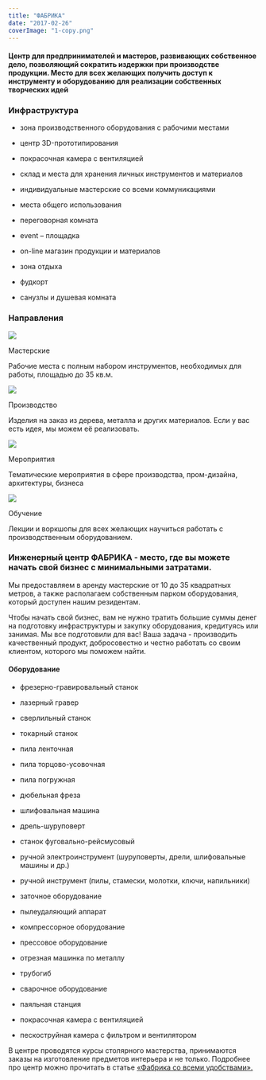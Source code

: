 ```yaml
---
title: "ФАБРИКА"
date: "2017-02-26"
coverImage: "1-copy.png"
---
```


#### Центр для предпринимателей и мастеров, развивающих собственное дело, позволяющий сократить издержки при производстве продукции. Место для всех желающих получить доступ к инструменту и оборудованию для реализации собственных творческих идей

### Инфраструктура

- зона производственного оборудования с рабочими местами
- центр 3D-прототипирования
- покрасочная камера с вентиляцией
- склад и места для хранения личных инструментов и материалов

- индивидуальные мастерские со всеми коммуникациями
- места общего использования
- переговорная комната
- event – площадка

- on-line магазин продукции и материалов
- зона отдыха
- фудкорт
- санузлы и душевая комната

### Направления

![](https://static.tildacdn.com/tild3836-6165-4333-a635-346664306539/f01.svg)

Мастерские

Рабочие места с полным набором инструментов, необходимых для работы, площадью до 35 кв.м.

![](https://static.tildacdn.com/tild3763-3639-4439-b939-313237313038/f02.svg)

Производство

Изделия на заказ из дерева, металла и других материалов. Если у вас есть идея, мы можем её реализовать.

![](https://static.tildacdn.com/tild6237-6531-4032-a135-663033336161/f03.svg)

Мероприятия

Тематические мероприятия в сфере производства, пром-дизайна, архитектуры, бизнеса

![](https://static.tildacdn.com/tild6134-6264-4766-b661-363931363139/f04.svg)

Обучение

Лекции и воркшопы для всех желающих научиться работать с производственным оборудованием.

### Инженерный центр ФАБРИКА - место, где вы можете начать свой бизнес c минимальными затратами.

Мы предоставляем в аренду мастерские от 10 до 35 квадратных метров, а также располагаем собственным парком оборудования, который доступен нашим резидентам.

Чтобы начать свой бизнес, вам не нужно тратить большие суммы денег на подготовку инфраструктуры и закупку оборудования, кредитуясь или занимая. Мы все подготовили для вас! Ваша задача - производить качественный продукт, добросовестно и честно работать со своим клиентом, которого мы поможем найти.

#### Оборудование

- фрезерно-гравировальный станок
- лазерный гравер
- сверлильный станок
- токарный станок
- пила ленточная
- пила торцово-усовочная
- пила погружная
- дюбельная фреза
- шлифовальная машина

- дрель-шуруповерт
- станок фуговально-рейсмусовый
- ручной электроинструмент (шуруповерты, дрели, шлифовальные машины и др.)
- ручной инструмент (пилы, стамески, молотки, ключи, напильники)
- заточное оборудование
- пылеудаляющий аппарат
- компрессорное оборудование

- прессовое оборудование
- отрезная машинка по металлу
- трубогиб
- сварочное оборудование
- паяльная станция
- покрасочная камера с вентиляцией
- пескоструйная камера с фильтром и вентилятором

В центре проводятся курсы столярного мастерства, принимаются заказы на изготовление предметов интерьера и не только. Подробнее про центр можно прочитать в статье [«Фабрика со всеми удобствами».](http://ooley.ru/fabrika-so-vsemi-udobstvami/)
